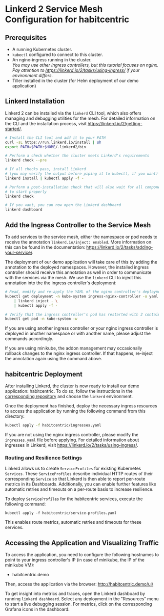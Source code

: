 # Linkerd 2 Service Mesh Configuration for habitcentric

## Prerequisites

* A running Kubernetes cluster.
* `kubectl` configured to connect to this cluster.
* An nginx-ingress running in the cluster. \
  _You may use other ingress controllers, but this tutorial focuses on nginx.
  Pay attention to https://linkerd.io/2/tasks/using-ingress/ if your environment
  differs._
* Tiller installed in the cluster (for Helm deployment of our demo application)

## Linkerd Installation

Linkerd 2 can be installed via the `linkerd` CLI tool, which also offers
managing and debugging utilities for the mesh. For detailed information on the
CLI and the installation process, visit https://linkerd.io/2/getting-started/.

```bash
# Install the CLI tool and add it to your PATH
curl -sL https://run.linkerd.io/install | sh
export PATH=$PATH:$HOME/.linkerd2/bin

# Perform a check whether the cluster meets Linkerd's requirements
linkerd check --pre

# If all checks pass, install Linkerd
# (you may verify the output before piping it to kubectl, if you want)
linkerd install | kubectl apply -f -

# Perform a post-installation check that will also wait for all components
# to start properly
linkerd check

# If you want, you can now open the Linkerd dashboard
linkerd dashboard
```

## Add the Ingress Controller to the Service Mesh

To add services to the service mesh, either the namespace or pod needs to
receive the annotation `linkerd.io/inject: enabled`. More information on this
can be found in the documentation:
https://linkerd.io/2/tasks/adding-your-service/.

The deployment of our demo application will take care of this by adding the
annotation to the deployed namespaces. However, the installed ingress controller
should receive this annotation as well in order to communicate with the services
via the mesh. We use the `linkerd` CLI to inject this annotation into the the
ingress controller's deployment:

```bash
# Read, modify and re-apply the YAML of the nginx controller's deployment
kubectl get deployment -n kube-system ingress-nginx-controller -o yaml \
    | linkerd inject - \
    | kubectl apply -f -

# Verify that the ingress controller's pod has restarted with 2 containers
kubectl get pod -n kube-system -w
```

If you are using another ingress controller or your nginx ingress controller is
deployed in another namespace or with another name, please adjust the commands
accordingly.

If you are using minikube, the addon management may occasionally rollback
changes to the nginx ingress controller. If that happens, re-inject the
annotation again using the command above.

## habitcentric Deployment

After installing Linkerd, the cluster is now ready to install our demo
application: habitcentric. To do so, follow the instructions in the
[corresponding
repository](https://gitlab.com/habitcentric-infrastructure/hc-kubernetes) and
choose the `linkerd` environment.

Once the deployment has finished, deploy the necessary ingress resources to
access the application by running the following command from this directory:

```bash
kubectl apply -f habitcentric/ingresses.yaml
```

If you are not using the nginx ingress controller, please modify the
`ingresses.yaml` file before applying. For detailed information about ingresses
in Linkerd, visit https://linkerd.io/2/tasks/using-ingress/.

### Routing and Resilience Settings

Linkerd allows us to create `ServiceProfiles` for existing Kubernetes
`Services`. These `ServiceProfiles` describe individual HTTP routes of their
corresponding `Service` so that Linkerd is then able to report per-route metrics
in its Dashboards. Additionally, you can enable further features like automatic
retries and timeouts on a per-route basis to increase resilience.

To deploy `ServiceProfiles` for the habitcentric services, execute the following
command:

```
kubectl apply -f habitcentric/service-profiles.yaml
```

This enables route metrics, automatic retries and timeouts for these services.

## Accessing the Application and Visualizing Traffic

To access the application, you need to configure the following hostnames to
point to your ingress controller's IP (in case of minikube, the IP of the
minikube VM):

* habitcentric.demo

Then, access the application via the browser: http://habitcentric.demo/ui/

To get insight into metrics and traces, open the Linkerd dashboard by running
`linkerd dashboard`. Select any deployment in the "Resources" menu to start a
live debugging session. For metrics, click on the corresponding Grafana icons in
the dashboard.